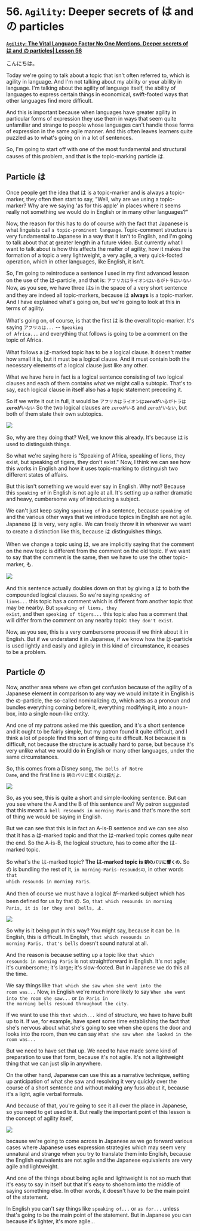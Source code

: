 # **56. <code>Agility</code>: Deeper secrets of は and の particles**

[**<code>Agility</code>: The Vital Language Factor No One Mentions. Deeper secrets of は and の particles| Lesson 56**](https://www.youtube.com/watch?v=FdMeXqweBJ0&list=PLg9uYxuZf8x_A-vcqqyOFZu06WlhnypWj&index=58&pp=iAQB)

こんにちは。

Today we're going to talk about a topic that isn't often referred to, which is agility in language. And I'm not talking about my ability or your ability in language. I'm talking about the agility of language itself, the ability of languages to express certain things in economical, swift-footed ways that other languages find more difficult.

And this is important because when languages have greater agility in particular forms of expression they use them in ways that seem quite unfamiliar and strange to people whose languages can't handle those forms of expression in the same agile manner. And this often leaves learners quite puzzled as to what's going on in a lot of sentences.

So, I'm going to start off with one of the most fundamental and structural causes of this problem, and that is the topic-marking particle は.

## Particle は

Once people get the idea that は is a topic-marker and is always a topic-marker, they often then start to say, "Well, why are we using a topic-marker? Why are we saying 'as for this apple' in places where it seems really not something we would do in English or in many other languages?"

Now, the reason for this has to do of course with the fact that Japanese is what linguists call <code>a topic-prominent language</code>. Topic-comment structure is very fundamental to Japanese in a way that it isn't to English, and I'm going to talk about that at greater length in a future video. But currently what I want to talk about is how this affects the matter of agility, how it makes the formation of a topic a very lightweight, a very agile, a very quick-footed operation, which in other languages, like English, it isn't.

So, I'm going to reintroduce a sentence I used in my first advanced lesson on the use of the は-particle, and that is: <code>アフリカはライオンはいるがトラはいない</code> Now, as you see, we have three はs in the space of a very short sentence and they are indeed all topic-markers, because は **always** is a topic-marker. And I have explained what's going on, but we're going to look at this in terms of agility.

What's going on, of course, is that the first は is the overall topic-marker. It's saying <code>アフリカは...</code> -- <code>Speaking of Africa...</code> and everything that follows is going to be a comment on the topic of Africa.

What follows a は-marked topic has to be a logical clause. It doesn't matter how small it is, but it must be a logical clause. And it must contain both the necessary elements of a logical clause just like any other.

What we have here in fact is a logical sentence consisting of two logical clauses and each of them contains what we might call a subtopic. That's to say, each logical clause in itself also has a topic statement preceding it.

So if we write it out in full, it would be <code>アフリカはライオンは**zeroが**いるがトラは**zeroが**いない</code> So the two logical clauses are <code>zeroがいる</code> and <code>zeroがいない</code>, but both of them state their own subtopics.

![](../media/image297.webp)

So, why are they doing that? Well, we know this already. It's because は is used to distinguish things.

So what we're saying here is "Speaking of Africa, speaking of lions, they exist, but speaking of tigers, they don't exist." Now, I think we can see how this works in English and how it uses topic-marking to distinguish two different states of affairs.

But this isn't something we would ever say in English. Why not? Because this <code>speaking of</code> in English is not agile at all. It's setting up a rather dramatic and heavy, cumbersome way of introducing a subject.

We can't just keep saying <code>speaking of</code> in a sentence, because <code>speaking of</code> and the various other ways that we introduce topics in English are not agile. Japanese は is very, very agile. We can freely throw it in wherever we want to create a distinction like this, because は distinguishes things.

When we change a topic using は, we are implicitly saying that the comment on the new topic is different from the comment on the old topic. If we want to say that the comment is the same, then we have to use the other topic-marker, も.

![](../media/image630.webp)

And this sentence actually doubles down on that by giving a は to both the compounded logical clauses. So we're saying <code>speaking of lions...</code> this topic has a comment which is different from another topic that may be nearby. But <code>speaking of lions, they exist</code>, and then <code>speaking of tigers...</code> this topic also has a comment that will differ from the comment on any nearby topic: <code>they don't exist</code>.

Now, as you see, this is a very cumbersome process if we think about it in English. But if we understand it in Japanese, if we know how the は-particle is used lightly and easily and agilely in this kind of circumstance, it ceases to be a problem.

## Particle の

Now, another area where we often get confusion because of the agility of a Japanese element in comparison to any way we would imitate it in English is the の-particle, the so-called nominalizing の, which acts as a pronoun and bundles everything coming before it, everything modifying it, into a noun-box, into a single noun-like entity.

And one of my patrons asked me this question, and it's a short sentence and it ought to be fairly simple, but my patron found it quite difficult, and I think a lot of people find this sort of thing quite difficult. Not because it is difficult, not because the structure is actually hard to parse, but because it's very unlike what we would do in English or many other languages, under the same circumstances.

So, this comes from a Disney song, <code>The Bells of Notre Dame</code>, and the first line is <code>朝のパリに響くのは鐘だよ</code>.

![](../media/image979.webp)

So, as you see, this is quite a short and simple-looking sentence. But can you see where the A and the B of this sentence are? My patron suggested that this meant <code>A bell resounds in morning Paris</code> and that's more the sort of thing we would be saying in English.

But we can see that this is in fact an A-is-B sentence and we can see also that it has a は-marked topic and that the は-marked topic comes quite near the end. So the A-is-B, the logical structure, has to come after the は-marked topic.

So what's the は-marked topic? **The は-marked topic is <code>朝のパリに響くの</code>.** So の is bundling the rest of it, <code>in morning-Paris-resoundsの</code>, in other words <code>that which resounds in morning Paris</code>.

And then of course we must have a logical が-marked subject which has been defined for us by that の. So, <code>that which resounds in morning Paris, it is (or they are) bells, よ.</code>

![](../media/image1135.webp)

So why is it being put in this way? You might say, because it can be. In English, this is difficult. In English, <code>that which resounds in morning Paris, that's bells</code> doesn't sound natural at all.

And the reason is because setting up a topic like <code>that which resounds in morning Paris</code> is not straightforward in English. It's not agile; it's cumbersome; it's large; it's slow-footed. But in Japanese we do this all the time.

We say things like <code>That which she saw when she went into the room was...</code> Now, in English we're much more likely to say <code>When she went into the room she saw...</code> or <code>In Paris in the morning bells resound throughout the city.</code>

If we want to use this <code>that which...</code> kind of structure, we have to have built up to it. If we, for example, have spent some time establishing the fact that she's nervous about what she's going to see when she opens the door and looks into the room, then we can say <code>What she saw when she looked in the room was...</code>

But we need to have set that up. We need to have made some kind of preparation to use that form, because it's not agile. It's not a lightweight thing that we can just slip in anywhere.

On the other hand, Japanese can use this as a narrative technique, setting up anticipation of what she saw and resolving it very quickly over the course of a short sentence and without making any fuss about it, because it's a light, agile verbal formula.

And because of that, you're going to see it all over the place in Japanese, so you need to get used to it. But really the important point of this lesson is the concept of agility itself,

![](../media/image436.webp)

because we're going to come across in Japanese as we go forward various cases where Japanese uses expression strategies which may seem very unnatural and strange when you try to translate them into English, because the English equivalents are not agile and the Japanese equivalents are very agile and lightweight.

And one of the things about being agile and lightweight is not so much that it's easy to say in itself but that it's easy to shoehorn into the middle of saying something else. In other words, it doesn't have to be the main point of the statement.

In English you can't say things like <code>speaking of...</code> or <code>as for...</code> unless that's going to be the main point of the statement. But in Japanese you can because it's lighter, it's more agile…
